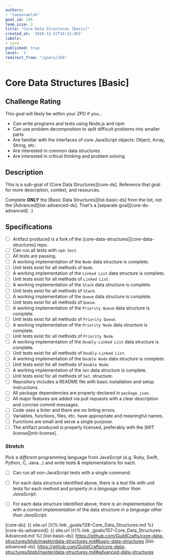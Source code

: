 ```yaml
---
authors:
- "tannerwelsh"
goal_id: 156
team_size: 2
title: "Core Data Structures [Basic]"
created_at: '2016-12-31T16:12:46Z'
labels:
- core
published: true
level: '1'
redirect_from: "/goals/156"
---
```


# Core Data Structures [Basic]

## Challenge Rating

This goal will likely be within your ZPD if you...

- Can write programs and tests using Node.js and npm
- Can use problem decomposition to split difficult problems into smaller parts
- Are familiar with the interfaces of core JavaScript objects: Object, Array, String, etc.
- Are interested in common data structures
- Are interested in critical thinking and problem solving

## Description

This is a sub-goal of [Core Data Structures][core-ds]. Reference that goal for more description, context, and resources.

Complete **ONLY** the [Basic Data Structures][list-basic-ds] from the list, not the [Advanced][list-advanced-ds]. That's a [separate goal][core-ds-advanced]. :)

## Specifications

- [ ] Artifact produced is a fork of the [core-data-structures][core-data-structures] repo.
- [ ] Can run all tests with `npm test`.
- [ ] All tests are passing.
- [ ] A working implementation of the `Node` data structure is complete.
- [ ] Unit tests exist for all methods of `Node`.
- [ ] A working implementation of the `Linked List` data structure is complete.
- [ ] Unit tests exist for all methods of `Linked List`.
- [ ] A working implementation of the `Stack` data structure is complete.
- [ ] Unit tests exist for all methods of `Stack`.
- [ ] A working implementation of the `Queue` data structure is complete.
- [ ] Unit tests exist for all methods of `Queue`.
- [ ] A working implementation of the `Priority Queue` data structure is complete.
- [ ] Unit tests exist for all methods of `Priority Queue`.
- [ ] A working implementation of the `Priority Node` data structure is complete.
- [ ] Unit tests exist for all methods of `Priority Node`.
- [ ] A working implementation of the `Doubly-Linked List` data structure is complete.
- [ ] Unit tests exist for all methods of `Doubly-Linked List`.
- [ ] A working implementation of the `Double Node` data structure is complete.
- [ ] Unit tests exist for all methods of `Double Node`.
- [ ] A working implementation of the `Set` data structure is complete.
- [ ] Unit tests exist for all methods of `Set`.
 structure.
- [ ] Repository includes a README file with basic installation and setup instructions.
- [ ] All package dependencies are properly declared in `package.json`.
- [ ] All major features are added via pull requests with a clear description and concise commit messages.
- [ ] Code uses a linter and there are no linting errors.
- [ ] Variables, functions, files, etc. have appropriate and meaningful names.
- [ ] Functions are small and serve a single purpose.
- [ ] The artifact produced is properly licensed, preferably with the [MIT license][mit-license].

### Stretch

Pick a _different_ programming language from JavaScript (e.g. Ruby, Swift, Python, C, Java...) and write tests & implementations for each.

- [ ] Can run all non-JavaScript tests with a single command.
- [ ] For each data structure identified above, there is a test file with unit tests for each method and property _in a language other than JavaScript_.
- [ ] For each data structure identified above, there is an implementation file with a correct implementation of the data structure _in a language other than JavaScript_.


[core-ds]: {{ site.url }}{% link _goals/128-Core_Data_Structures.md %}
[core-ds-advanced]: {{ site.url }}{% link _goals/157-Core_Data_Structures-Advanced.md %}
[list-basic-ds]: https://github.com/GuildCrafts/core-data-structures/blob/master/data-structures.md#basic-data-structures
[list-advanced-ds]: https://github.com/GuildCrafts/core-data-structures/blob/master/data-structures.md#advanced-data-structures
